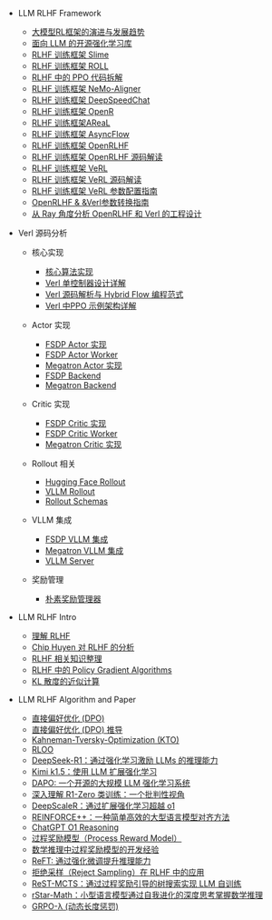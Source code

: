 - LLM RLHF Framework

  - [大模型RL框架的演进与发展趋势](rlhf/infra/RL-Infra_overview.md)
  - [面向 LLM 的开源强化学习库](rlhf/infra/Open-source-rl-library.md)
  - [RLHF 训练框架 Slime](rlhf/infra/Slime.md)
  - [RLHF 训练框架 ROLL](rlhf/infra/ROLL.md)
  - [RLHF 中的 PPO 代码拆解](rlhf/infra/RLHF中的PPO代码拆解.md)
  - [RLHF 训练框架 NeMo-Aligner](rlhf/infra/NeMo-Aligner.md)
  - [RLHF 训练框架 DeepSpeedChat](rlhf/infra/DeepSpeedChat.md)
  - [RLHF 训练框架 OpenR](rlhf/infra/OpenR.md)
  - [RLHF 训练框架AReaL](rlhf/infra/AReaL.md)
  - [RLHF 训练框架 AsyncFlow](rlhf/infra/AsyncFlow.md)
  - [RLHF 训练框架 OpenRLHF](rlhf/infra/OpenRLHF.md)
  - [RLHF 训练框架 OpenRLHF 源码解读](rlhf/infra/OpenRLHF源码解读.md)
  - [RLHF 训练框架 VeRL](rlhf/infra/Verl.md)
  - [RLHF 训练框架 VeRL 源码解读](rlhf/infra/Verl源码解读.md)
  - [RLHF 训练框架 VeRL 参数配置指南](rlhf/infra/Verl参数配置.md)
  - [OpenRLHF & &Verl参数转换指南](rlhf/infra/OpenRLHF&Verl参数转换指南.md)
  - [从 Ray 角度分析 OpenRLHF 和 Verl 的工程设计](rlhf/infra/Ray_OpenRLHF_Verl.md)


- Verl 源码分析

  - 核心实现
    - [核心算法实现](rlhf/infra/verl/core_algos.md)
    - [Verl 单控制器设计详解](rlhf/infra/verl/verl.single_controller设计详解.md)
    - [Verl 源码解析与 Hybrid Flow 编程范式](rlhf/infra/verl/verl_design.md)
    - [Verl 中PPO 示例架构详解](rlhf/infra/verl/verl_ppo.md)

  - Actor 实现
    - [FSDP Actor 实现](rlhf/infra/verl/fsdp_actor.md)
    - [FSDP Actor Worker](rlhf/infra/verl/fsdp_actor_worker.md)
    - [Megatron Actor 实现](rlhf/infra/verl/megatron_actor.md)
    - [FSDP Backend](rlhf/infra/verl/fsdp_backend.md)
    - [Megatron Backend](rlhf/infra/verl/megatron_backend.md)

  - Critic 实现
    - [FSDP Critic 实现](rlhf/infra/verl/fsdp_critic.md)
    - [FSDP Critic Worker](rlhf/infra/verl/fsdp_critic_worker.md)
    - [Megatron Critic 实现](rlhf/infra/verl/megatron_critic.md)

  - Rollout 相关
    - [Hugging Face Rollout](rlhf/infra/verl/hf_rollout.md)
    - [VLLM Rollout](rlhf/infra/verl/vllm_rollout.md)
    - [Rollout Schemas](rlhf/infra/verl/rollout_schemas.md)

  - VLLM 集成
    - [FSDP VLLM 集成](rlhf/infra/verl/fsdp_vllm.md)
    - [Megatron VLLM 集成](rlhf/infra/verl/megatron_vllm.md)
    - [VLLM Server](rlhf/infra/verl/vllm_server.md)

  - 奖励管理
    - [朴素奖励管理器](rlhf/infra/verl/naive_reward_manager.md)



- LLM RLHF Intro

  - [理解 RLHF](rlhf/intro/rlhf_advance.md)
  - [Chip Huyen 对 RLHF 的分析](rlhf/intro/rlhf_chiphuyen.md)
  - [RLHF 相关知识整理](rlhf/intro/rlhf_overview.md)
  - [RLHF 中的 Policy Gradient Algorithms](rlhf/intro/rlhf_policy_gradient.md)
  - [KL 散度的近似计算](rlhf/intro/KL散度的近似计算方法.md)

- LLM RLHF Algorithm and Paper


  - [直接偏好优化 (DPO)](rlhf/paper/rlhf_dpo.md)
  - [直接偏好优化 (DPO) 推导](rlhf/paper/rlhf_dpo_notes.md)
  - [Kahneman-Tversky-Optimization (KTO)](rlhf/paper/rlhf_kto.md)
  - [RLOO](rlhf/paper/RLOO.md)
  - [DeepSeek-R1：通过强化学习激励 LLMs 的推理能力](rlhf/paper/DeepSeek-R1.md)
  - [Kimi k1.5：使用 LLM 扩展强化学习](rlhf/paper/KimiK1.5.md)
  - [DAPO: 一个开源的大规模 LLM 强化学习系统](rlhf/paper/DAPO.md)
  - [深入理解 R1-Zero 类训练：一个批判性视角](rlhf/paper/DR.GRPO.md)
  - [DeepScaleR：通过扩展强化学习超越 o1](rlhf/paper/deepscaler.md)
  - [REINFORCE++：一种简单高效的大型语言模型对齐方法](rlhf/paper/REINFORCE++.md)
  - [ChatGPT O1 Reasoning](rlhf/paper/chatgpt_O1.md)
  - [过程奖励模型（Process Reward Model）](rlhf/paper/PRM.md)
  - [数学推理中过程奖励模型的开发经验](rlhf/paper/PRM_Reasoning.md)
  - [ReFT: 通过强化微调提升推理能力](rlhf/paper/ReFT.md)
  - [拒绝采样（Reject Sampling）在 RLHF 中的应用](rlhf/paper/RejectSampling.md)
  - [ReST-MCTS：通过过程奖励引导的树搜索实现 LLM 自训练](rlhf/paper/ReST-MCTS.md)
  - [rStar-Math：小型语言模型通过自我进化的深度思考掌握数学推理](rlhf/paper/rStar-Math.md)
  - [GRPO-λ (动态长度惩罚)](rlhf/paper/GRPO-lambda.md)
